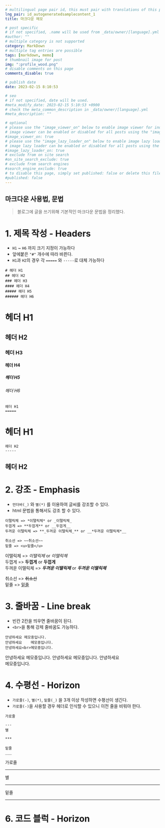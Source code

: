 ```yaml
---
# multilingual page pair id, this must pair with translations of this page. (This name must be unique)
lng_pair: id_autogeneratedsamplecontent_1
title: 마크다운 메모

# post specific
# if not specified, .name will be used from _data/owner/[language].yml
#author: ""
# multiple category is not supported
category: MarkDown
# multiple tag entries are possible
tags: [markdown, memo]
# thumbnail image for post
img: ":profile_wood.png"
# disable comments on this page
comments_disable: true

# publish date
date: 2023-02-15 8:10:53 

# seo
# if not specified, date will be used.
#meta_modify_date: 2023-02-15 5:10:53 +0900
# check the meta_common_description in _data/owner/[language].yml
#meta_description: ""

# optional
# please use the "image_viewer_on" below to enable image viewer for individual pages or posts (_posts/ or [language]/_posts folders).
# image viewer can be enabled or disabled for all posts using the "image_viewer_posts: true" setting in _data/conf/main.yml.
#image_viewer_on: true
# please use the "image_lazy_loader_on" below to enable image lazy loader for individual pages or posts (_posts/ or [language]/_posts folders).
# image lazy loader can be enabled or disabled for all posts using the "image_lazy_loader_posts: true" setting in _data/conf/main.yml.
#image_lazy_loader_on: true
# exclude from on site search
#on_site_search_exclude: true
# exclude from search engines
#search_engine_exclude: true
# to disable this page, simply set published: false or delete this file
#published: false
---
```


<!-- outline-start -->

마크다운 사용법, 문법
-------
>   블로그에 글을 쓰기위해 기본적인 마크다운 문법을 정리했다.
<!-- outline-end -->

# 1.  제목 작성 - Headers

 - ```H1``` ~ ```H6``` 까지 크기 지정이 가능하다
 - 앞에붙은 ```"#"``` 개수에 따라 바뀐다.
 - ```H1```과 ```H2```의 경우 각 ```=====``` 와 ```-----```로 대체 가능하다

```
# 헤더 H1
## 헤더 H2
### 헤더 H3
#### 헤더 H4
##### 헤더 H5
###### 헤더 H6
```

# 헤더 H1
## 헤더 H2
### 헤더 H3
#### 헤더 H4
##### 헤더 H5
###### 헤더 H6
```
헤더 H1
=====
```

헤더 H1
===============
```
헤더 H2
-----
```

헤더 H2
---------------

# 2.  강조 - Emphasis
 - ```언더바(_)``` 와 ```별(*)``` 를 이용하여 글씨를 강조할 수 있다.
 - html 문법을 통해서도 강조 할 수 있다.

```
이탤릭체 => *이탤릭체* or _이탤릭체_  
두껍게 => **두껍게** or __두껍게__  
두꺼운 이탤릭체 => **_두꺼운 이탤릭체_** or __*두꺼운 이탤릭체*__  

취소선 => ~~취소선~~
밑줄 => <u>밑줄</u>
```

이탤릭체 => *이탤릭체* or _이탤릭체_  
두껍게 => **두껍게** or __두껍게__  
두꺼운 이탤릭체 => **_두꺼운 이탤릭체_** or __*두꺼운 이탤릭체*__  

취소선 => ~~취소선~~  
밑줄 => <u>밑줄</u>
    
# 3.  줄바꿈 - Line break
 - 빈칸 2칸을 띄우면 줄바꿈이 된다.
 - ```<br>```을 통해 강제 줄바꿈도 가능하다.

 ```
 안녕하세요 메모중입니다.
 안녕하세요    메모중입니다.
 안녕하세요<br>메모중입니다.
 ```

 안녕하세요 메모중입니다.
 안녕하세요    메모중입니다.
 안녕하세요<br>메모중입니다.

# 4.  수평선 - Horizon
- ```가로줄(-)```, ```별(*)```, ```밑줄(_)``` 을 3개 이상 작성하면 수평선이 생긴다.
- ```가로줄(-)```을 사용할 경우 헤더로 인식할 수 있으니 이전 줄을 비워야 한다.

```
가로줄

---
별

***

밑줄
___
```

가로줄  

---
별  

***

밑줄  

___

# 6.  코드 블럭 - Horizon
